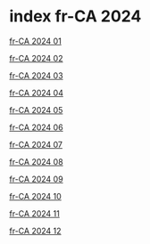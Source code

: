 # index fr-CA 2024

<a href="./01">fr-CA 2024 01</a>

<a href="./02">fr-CA 2024 02</a>

<a href="./03">fr-CA 2024 03</a>

<a href="./04">fr-CA 2024 04</a>

<a href="./05">fr-CA 2024 05</a>

<a href="./06">fr-CA 2024 06</a>

<a href="./07">fr-CA 2024 07</a>

<a href="./08">fr-CA 2024 08</a>

<a href="./09">fr-CA 2024 09</a>

<a href="./10">fr-CA 2024 10</a>

<a href="./11">fr-CA 2024 11</a>

<a href="./12">fr-CA 2024 12</a>
